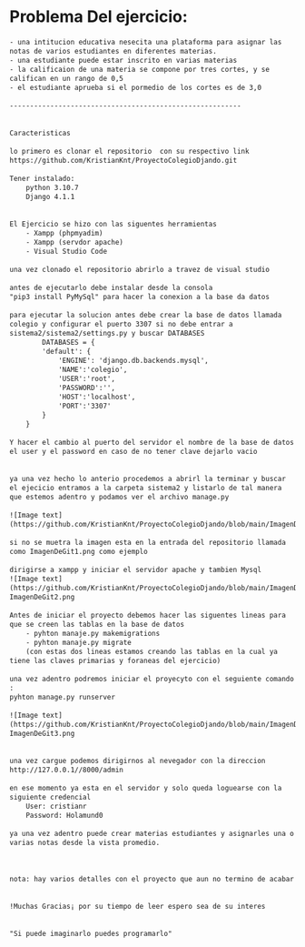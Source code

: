 # Problema Del ejercicio:
    - una intitucion educativa nesecita una plataforma para asignar las notas de varios estudiantes en diferentes materias.
    - una estudiante puede estar inscrito en varias materias
    - la calificaion de una materia se compone por tres cortes, y se califican en un rango de 0,5
    - el estudiante aprueba si el pormedio de los cortes es de 3,0
    
    ---------------------------------------------------------
    
    
    Caracteristicas 
    
    lo primero es clonar el repositorio  con su respectivo link  https://github.com/KristianKnt/ProyectoColegioDjando.git
    
    Tener instalado:  
        python 3.10.7
        Django 4.1.1
    
    
    El Ejercicio se hizo con las siguentes herramientas
        - Xampp (phpmyadim)
        - Xampp (servdor apache)
        - Visual Studio Code
    
    una vez clonado el repositorio abrirlo a travez de visual studio 
    
    antes de ejecutarlo debe instalar desde la consola 
    "pip3 install PyMySql" para hacer la conexion a la base da datos 
    
    para ejecutar la solucion antes debe crear la base de datos llamada colegio y configurar el puerto 3307 si no debe entrar a sistema2/sistema2/settings.py y buscar DATABASES 
            DATABASES = {
            'default': {
                'ENGINE': 'django.db.backends.mysql',
                'NAME':'colegio',
                'USER':'root',
                'PASSWORD':'',
                'HOST':'localhost',
                'PORT':'3307'
            }
        }
        
    Y hacer el cambio al puerto del servidor el nombre de la base de datos el user y el password en caso de no tener clave dejarlo vacio 
    
    
    ya una vez hecho lo anterio procedemos a abrirl la terminar y buscar el ejecicio entramos a la carpeta sistema2 y listarlo de tal manera que estemos adentro y podamos ver el archivo manage.py 
    
    ![Image text](https://github.com/KristianKnt/ProyectoColegioDjando/blob/main/ImagenDeGit1.png)
    
    si no se muetra la imagen esta en la entrada del repositorio llamada como ImagenDeGit1.png como ejemplo
    
    dirigirse a xampp y iniciar el servidor apache y tambien Mysql
    ![Image text](https://github.com/KristianKnt/ProyectoColegioDjando/blob/main/ImagenDeGit1.png
    ImagenDeGit2.png
    
    Antes de iniciar el proyecto debemos hacer las siguentes lineas para que se creen las tablas en la base de datos 
        - pyhton manaje.py makemigrations
        - pyhton manaje.py migrate
        (con estas dos lineas estamos creando las tablas en la cual ya tiene las claves primarias y foraneas del ejercicio)
    
    una vez adentro podremos iniciar el proyecyto con el seguiente comando :
    pyhton manage.py runserver 
    
    ![Image text](https://github.com/KristianKnt/ProyectoColegioDjando/blob/main/ImagenDeGit3.png
    ImagenDeGit3.png
    
    
    una vez cargue podemos dirigirnos al nevegador con la direccion http://127.0.0.1//8000/admin
    
    en ese momento ya esta en el servidor y solo queda loguearse con la siguiente credencial 
        User: cristianr
        Password: Holamund0
        
    ya una vez adentro puede crear materias estudiantes y asignarles una o varias notas desde la vista promedio.
    
    
    
    nota: hay varios detalles con el proyecto que aun no termino de acabar 
    
    
    !Muchas Gracias¡ por su tiempo de leer espero sea de su interes 
    
    
    "Si puede imaginarlo puedes programarlo"
    


